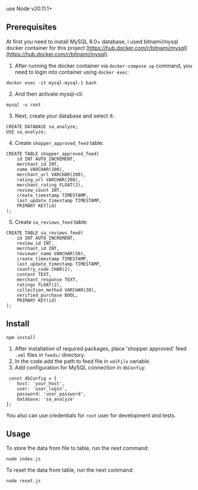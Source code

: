 use Node v20.11.1+

## Prerequisites
At first you need to install MySQL 8.0+ database, i used bitnami/mysql docker container for this project [https://hub.docker.com/r/bitnami/mysql](https://hub.docker.com/r/bitnami/mysql).

1. After running the docker container via `docker-compose up` command, you need to login into container using `docker exec`: 
```
docker exec -it mysql-mysql-1 bash
```
2. And then activate mysql-cli:
```
mysql -u root
```
3. Next, create your database and select it:
```
CREATE DATABASE sa_analyze;
USE sa_analyze;
```
4. Create `shopper_approved_feed` table:
```
CREATE TABLE shopper_approved_feed(
	id INT AUTO_INCREMENT,
	merchant_id INT,
	name VARCHAR(100),
	merchant_url VARCHAR(200),
	rating_url VARCHAR(200),
	merchant_rating FLOAT(2),
	review_count INT,
	create_timestamp TIMESTAMP,
	last_update_timestamp TIMESTAMP,
	PRIMARY KEY(id)
);
```
5. Create `sa_reviews_feed` table:
```
CREATE TABLE sa_reviews_feed( 
	id INT AUTO_INCREMENT, 
	review_id INT, 
	merchant_id INT, 
	reviewer_name VARCHAR(50), 
	create_timestamp TIMESTAMP, 
	last_update_timestamp TIMESTAMP, 
	country_code CHAR(2), 
	content TEXT, 
	merchant_response TEXT, 
	ratings FLOAT(2), 
	collection_method VARCHAR(30), 
	verified_purchase BOOL, 
	PRIMARY KEY(id) 
);
```

## Install

```
npm install
```
1. After installation of required packages, place 'shopper approved' feed `.xml` files in `feeds/` directory.
2. In the code add the path to feed file in `xmlFile` variable.
3. Add configuration for MySQL connection in `dbConfig`:
```
 const dbConfig = {
	host: 'your_host',
	user: 'user_login',
	password: 'user_password',
	database: 'sa_analyze'
};
```
You also can use credentials for `root` user for development and tests.

## Usage

To store the data from file to table, run the next command:
```
node index.js
```
To reset the data from table, run the next command:
```
node reset.js
```
